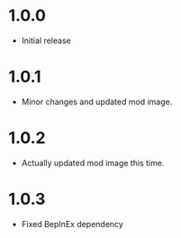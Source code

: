 # 1.0.0
+ Initial release
# 1.0.1
+ Minor changes and updated mod image.
# 1.0.2
+ Actually updated mod image this time.
# 1.0.3
+ Fixed BepInEx dependency